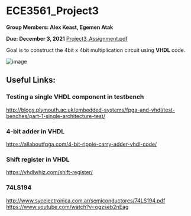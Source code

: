 # ECE3561_Project3

**Group Members: Alex Keast, Egemen Atak**

**Due: December 3, 2021**
[Project3_Assignment.pdf](https://github.com/ajkeast/ECE3561_Project3/files/7529772/Project3_Assignment.pdf)

Goal is to construct the 4bit x 4bit multiplication circuit using **VHDL** code.

![image](https://user-images.githubusercontent.com/94143736/141520426-ab69c78f-f069-4efb-b1c8-17f6bbfd80d2.png)

## Useful Links:
### Testing a single VHDL component in testbench
http://blogs.plymouth.ac.uk/embedded-systems/fpga-and-vhdl/test-benches/part-1-single-architecture-test/
### 4-bit adder in VHDL
https://allaboutfpga.com/4-bit-ripple-carry-adder-vhdl-code/
### Shift register in VHDL
https://vhdlwhiz.com/shift-register/


### 74LS194
http://www.sycelectronica.com.ar/semiconductores/74LS194.pdf
https://www.youtube.com/watch?v=ogzseb2nEag


